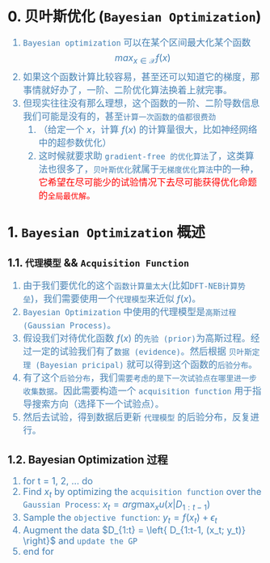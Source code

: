 # 0. 贝叶斯优化 (`Bayesian Optimization`)
<font color="steelblue" size="4">

1. `Bayesian optimization` 可以在某个区间最大化某个函数
$$max_{x \in \mathcal{X}} f(x)$$
2. 如果这个函数计算比较容易，甚至还可以知道它的梯度，那事情就好办了，一阶、二阶优化算法换着上就完事。
3. 但现实往往没有那么理想，这个函数的一阶、二阶导数信息我们可能是没有的，甚至`计算一次函数的值都很费劲`
   1. （给定一个 $x$，计算 $f(x)$ 的计算量很大，比如神经网络中的超参数优化）
   2. 这时候就要求助 `gradient-free 的优化算法`了，这类算法也很多了，`贝叶斯优化`就属于`无梯度优化算法`中的一种，<font color="red">它希望在尽可能少的试验情况下去尽可能获得优化命题的`全局最优解`。</font>

</font>

# 1. `Bayesian Optimization` 概述
## 1.1. `代理模型` && `Acquisition Function`
<font color="steelblue" size="4">

1. 由于我们要优化的这个`函数计算量太大`(比如`DFT-NEB计算势垒`)，我们需要使用一个`代理模型`来近似 $f(x)$。
2. `Bayesian Optimization` 中使用的代理模型是`高斯过程 (Gaussian Process)`。
3. 假设我们对待优化函数 $f(x)$ 的`先验 (prior)`为高斯过程。经过一定的试验我们有了`数据 (evidence)`。然后根据 `贝叶斯定理 (Bayesian pricipal)` 就可以得到这个函数的`后验分布`。
4. 有了这个`后验分布`，我们`需要考虑的是下一次试验点在哪里进一步收集数据`。因此需要构造一个 `acquisition function` 用于指导搜索方向（选择下一个试验点）。
5. 然后去试验，得到数据后更新 `代理模型` 的后验分布，反复进行。

</font>

## 1.2. Bayesian Optimization 过程
<font color="steelblue" size="4">

1. for t = 1, 2, ... do
2. Find $x_t$ by optimizing the `acquisition function` over the `Gaussian Process`: $x_t = arg\max_x u(x|D_{1:t-1})$
3. Sample the `objective function`: $y_t = f(x_t) + \epsilon_t$
4. Augment the data $D_{1:t} = \left{ D_{1:t-1, (x_t; y_t)} \right}$ and `update the GP`
5. end for




</font>
